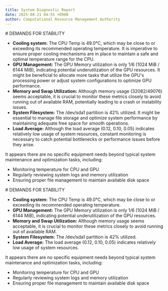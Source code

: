 ```yaml
---
title: System Diagnostic Report
date: 2025-08-21 04:55 +0900
author: Computational Resource Management Authority
---
```

\# DEMANDS FOR STABILITY

* **Cooling system:** The CPU Temp is 49.0°C, which may be close to or exceeding its recommended operating temperature. It is imperative to ensure proper cooling mechanisms are in place to maintain a safe and optimal temperature range for the CPU.
* **GPU Management:** The GPU Memory utilization is only 1/6 (1024 MiB / 6144 MiB), indicating potential underutilization of the GPU resources. It might be beneficial to allocate more tasks that utilize the GPU's processing power or adjust system configurations to optimize GPU performance.
* **Memory and Swap Utilization:** Although memory usage (32082/49076) seems acceptable, it is crucial to monitor these metrics closely to avoid running out of available RAM, potentially leading to a crash or instability issues.
* **System Filesystem:** The /dev/sda1 partition is 42% utilized. It might be essential to manage file storage and optimize system performance by maintaining adequate free space for smooth operations.
* **Load Average:** Although the load average (0.12, 0.10, 0.05) indicates relatively low usage of system resources, constant monitoring is necessary to catch potential bottlenecks or performance issues before they arise.

It appears there are no specific equipment needs beyond typical system maintenance and optimization tasks, including:

* Monitoring temperature for CPU and GPU
* Regularly reviewing system logs and memory utilization
* Ensuring proper file management to maintain available disk space

\# DEMANDS FOR STABILITY

* **Cooling system:** The CPU Temp is 49.0°C, which may be close to or exceeding its recommended operating temperature.
* **GPU Management:** The GPU Memory utilization is only 1/6 (1024 MiB / 6144 MiB), indicating potential underutilization of the GPU resources.
* **Memory and Swap Utilization:** Although memory usage seems acceptable, it is crucial to monitor these metrics closely to avoid running out of available RAM.
* **System Filesystem:** The /dev/sda1 partition is 42% utilized.
* **Load Average:** The load average (0.12, 0.10, 0.05) indicates relatively low usage of system resources.

It appears there are no specific equipment needs beyond typical system maintenance and optimization tasks, including:

* Monitoring temperature for CPU and GPU
* Regularly reviewing system logs and memory utilization
* Ensuring proper file management to maintain available disk space
